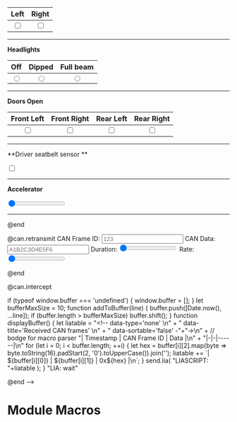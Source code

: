 <!--
attribute: 
version:  0.0.1
language: en
narrator: UK English Female
title: Module Macros for WebSerial
comment:  This is placeholder module to save macros used in other modules.



@version_history 

@end

@onload
    console.log("Loading interface module");

    // can_message_handler should be called whenever a CAN message is received
    window.can_message_handler = function(frameid, data) {
        console.log( "CAN message handler" );
       
        if( frameid == 203 ) // SCM_FEEDBACK
        {   
            // data[1] is an array of multiple integers where each element represents the value of a byte
            // convert into a single integer where the lsb were contained in element 0

            // true if bit 6 of data is set
            window.turnSignalsStates.left = (data[0] & (1 << 6)) !== 0;     
            window.turnSignalsStates.right = (data[0] & (1 << 5)) !== 0;
        }   
        else if( frameid == 81 ) // GAS_PEDAL
        {
            window.tacho = data[2] * 0.005;
        }
        else if( frameid == 20 ) // SEATS_DOORS
        {
            console.log("seats_doors");
            
            // oh god this code is terrible, figure out javascript conditional logic at some point
            window.iconsStates.seatBelt = (data[7] & (1 << 6)) !== 0 ? 1 : 0;
            window.iconsStates.doors = (data[5] & (1 << 5)) !== 0 || 
                                       (data[5] & (1 << 4)) !== 0 ||
                                       (data[5] & (1 << 3)) !== 0 ||
                                       (data[5] & (1 << 2)) ? 1 : 0;
        }
        else if( frameid == 40 ) // LIGHT_STALK
        {
            console.log("light stalk");
            window.iconsStates.dippedBeam = (data[0] & (1 << 5)) !== 0 ? 1 : 0;
            window.iconsStates.highBeam = (data[0] & (1 << 6)) !== 0 ? 1 : 0;
        }
    }
@end

@can.alice
**Indicators**

<!-- data-type='none'
     data-sortable='false' -->
| Left | Right |
| :-: | :-: |
| <input type="checkbox" id="left"> | <input type="checkbox" id="right"> |

-------------------

**Headlights**

<!-- data-type='none'
     data-sortable='false' -->
| Off | Dipped | Full beam |
| :-: | :-: | :-: |
| <input type="radio" name="headlights" value="off"> | <input type="radio" name="headlights" value="low"> | <input type="radio" name="headlights" value="high"> |

-------------------

**Doors Open**

<!-- data-type='none'
     data-sortable='false' -->
| Front Left | Front Right | Rear Left | Rear Right |
| :-: | :-: | :-: | :-: |
| <input type="checkbox" id="fl_door"> | <input type="checkbox" id="fr_door"> | <input type="checkbox" id="rl_door"> | <input type="checkbox" id="rr_door"> |

-------------------

**Driver seatbelt sensor **

<input type="checkbox" id="seatbelt">

-------------------

**Accelerator**

<div class="slidecontainer">
    <input type="range" min="0" max="200" value="0" id="accelerator"><span id="accelerator_level"></span>
</div>

-------------------

<script> <!-- accelerator -->
function update_accel_status()
{
    console.log("Sending accelerator message");

    let value = document.getElementById("accelerator").value;
    document.getElementById("accelerator_level").innerHTML = (value * 0.005).toFixed(3);

    /*Toyota prius
      BO_ 581 GAS_PEDAL: 8 XXX
        SG_ GAS_PEDAL : 23|8@0+ (0.005,0) [0|1] "" XXX*/
    let data = Math.min(200,Math.max(0,parseInt(value)));   
    let bytes = [ 0, 0, data, 0, 0, 0, 0, 0 ];
    try {
        console.log( bytes );
        window.send_can_frame( 81, bytes );
    } catch (error) {
        //console.error("An error occurred:", error);
    }
}

document.getElementById("accelerator").addEventListener("input", update_accel_status );
update_accel_status();
</script>

<script> <!-- doors -->
function update_door_status()
{
    console.log("Sending door message");

    /*BO_ 1568 SEATS_DOORS: 8 XXX
        SG_ SEATBELT_DRIVER_UNLATCHED : 62|1@0+ (1,0) [0|1] "" XXX
        SG_ DOOR_OPEN_FL : 45|1@0+ (1,0) [0|1] "" XXX
        SG_ DOOR_OPEN_RL : 42|1@0+ (1,0) [0|1] "" XXX
        SG_ DOOR_OPEN_RR : 43|1@0+ (1,0) [0|1] "" XXX
        SG_ DOOR_OPEN_FR : 44|1@0+ (1,0) [0|1] "" XXX*/
    let byte5 = ( document.getElementById('fl_door').checked ? (1 << 5) : 0 ) +
                ( document.getElementById('fr_door').checked ? (1 << 4) : 0 ) +
                ( document.getElementById('rl_door').checked ? (1 << 3) : 0 ) +
                ( document.getElementById('rr_door').checked ? (1 << 2) : 0 );
    let byte7 = document.getElementById('seatbelt').checked ? (1 << 6) : 0;
    let bytes = [ 0, 0, 0, 0, 0, byte5, 0, byte7 ];

    console.log( bytes );
    try {
        window.send_can_frame( 20, bytes );
    } catch (error) {
        //console.error("An error occurred:", error);
    }
}

document.getElementById('seatbelt').addEventListener('click', update_door_status);
document.getElementById('fl_door').addEventListener('click', update_door_status);
document.getElementById('fr_door').addEventListener('click', update_door_status);
document.getElementById('rl_door').addEventListener('click', update_door_status);
document.getElementById('rr_door').addEventListener('click', update_door_status);
</script>

<script> <!-- headlights -->
let sendLightStatus = function()
{
  /*BO_ 1570 LIGHT_STALK: 8 SCM
      SG_ AUTO_HIGH_BEAM : 37|1@0+ (1,0) [0|1] "" XXX
      SG_ FRONT_FOG : 27|1@0+ (1,0) [0|1] "" XXX
      SG_ PARKING_LIGHT : 28|1@0+ (1,0) [0|1] "" XXX
      SG_ LOW_BEAM : 29|1@0+ (1,0) [0|1] "" XXX
      SG_ HIGH_BEAM : 30|1@0+ (1,0) [0|1] "" XXX
      SG_ DAYTIME_RUNNING_LIGHT : 31|1@0+ (1,0) [0|1] "" XXX*/

    console.log("Sending light message");

    let selectedHeadlight = document.querySelector('input[name="headlights"]:checked').value;

    console.log( selectedHeadlight );

    let byte0 = ( selectedHeadlight == 'auto' ? (1 << 1) : 0 ) +
                ( selectedHeadlight == 'low' ? (1 << 5) : 0 ) +
                ( selectedHeadlight == 'high' ? (1 << 6) : 0 );
    let bytes = [ byte0, 0, 0, 0, 0, 0, 0, 0 ];

    try
    {
        window.send_can_frame( 40, bytes );
    }
    catch (error)
    {
        //console.error("An error occurred:", error);
    }
}

document.querySelectorAll('input[name="headlights"]').forEach(element => {
  element.addEventListener('change', sendLightStatus);
});
</script>

<script> <!-- indicators -->
let sendSignalMsg = function()
{
    console.log("Sending signal message");

    let byte0 = ( document.getElementById('left').checked ? (1 << 6) : 0 ) +
                ( document.getElementById('right').checked ? (1 << 5) : 0 );
    let bytes = [ byte0, 0, 0, 0, 0, 0, 0, 0 ];

    try {
      window.send_can_frame( 203, bytes );
    }
    catch (error) {
        //console.error("An error occurred:", error);
    }
}

document.getElementById('left').addEventListener('click', sendSignalMsg);
document.getElementById('right').addEventListener('click', sendSignalMsg);
</script>
@end

@can.retransmit
<label>CAN Frame ID: </label><input class="lia-quiz__input" type="text" id="can_frame_id" placeholder="123">
<label>CAN Data: </label><input class="lia-quiz__input" type="text" id="can_frame_data" placeholder="A1B2C3D4E5F6">
<label>Duration: </label><span id="duration"></span><input type="range" min="1" max="30" value="1" id="can_frame_duration">
<label>Rate: </label><span id="hz"></span><input type="range" min="1" max="100" value="1" id="can_frame_hz">

<script>
  function update_frame_duration()
  {
    let value = document.getElementById("can_frame_duration").value;
    document.getElementById("duration").innerHTML = value + " second/s";
  }

  function update_frame_hz()
  {
    let value = document.getElementById("can_frame_hz").value;
    document.getElementById("hz").innerHTML = value + " Hz";
  }

  document.getElementById("can_frame_duration").addEventListener("input", update_frame_duration);
  update_frame_duration();
  
  document.getElementById("can_frame_hz").addEventListener("input", update_frame_hz);
  update_frame_hz();
</script>

<script input="submit" default="Send">
  let id = parseInt(document.getElementById("can_frame_id").value);

  let data = document.getElementById("can_frame_data").value.toUpperCase();
  if( data.startsWith("0X") ) data = data.slice(2);
  data = data.match(/.{2}/g).map(byte => parseInt(byte, 16));

  let duration = parseFloat(document.getElementById("can_frame_duration").value);
  let hz = parseFloat(document.getElementById("can_frame_hz").value);
  let num = duration * hz;

  send.lia("Sending "+num+" messages");

  let interval = setInterval(() => {
    window.send_can_frame( id, data );
    num -= 1;
    send.lia( "Messages remaining: "+num );

    
    if (num <= 0) {
      clearInterval(interval);
      send.lia("Send");
    }
  }, 1000 / hz);

</script>
@end

@can.intercept

<script style="display: block" modify="false">
    if (typeof window.buffer === 'undefined') {
        window.buffer = [];
    }
    
    let bufferMaxSize = 10;

    function addToBuffer(line) 
    {
        buffer.push([Date.now(), ...line]);
        if (buffer.length > bufferMaxSize) 
            buffer.shift();
    }

    function displayBuffer()
    {
        let liatable =  "<!-- data-type='none' \n" +
                        "     data-title='Received CAN frames' \n" + 
                        "     data-sortable='false' -"+"->\n" + // bodge for macro parser
                        "| Timestamp | CAN Frame ID | Data |\n" +
                        "|-|-|------|\n"

        for (let i = 0; i < buffer.length; ++i) {  
            let hex = buffer[i][2].map(byte => byte.toString(16).padStart(2, '0').toUpperCase()).join('');
            liatable += `| ${buffer[i][0]} | ${buffer[i][1]} | 0x${hex} |\n`;
        }

        send.lia( "LIASCRIPT: "+liatable );
    }

    "LIA: wait"
</script>
@end
-->

# Module Macros

